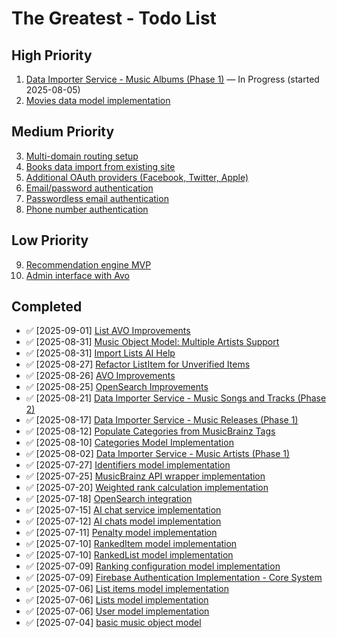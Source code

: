 # The Greatest - Todo List

## High Priority
1. [Data Importer Service - Music Albums (Phase 1)](todos/019-import-albums.md) — In Progress (started 2025-08-05)
2. [Movies data model implementation](todos/002-movies-object-model.md)

## Medium Priority
3. [Multi-domain routing setup](todos/001-multi-domain-routing.md)
4. [Books data import from existing site](todos/002-books-data-import.md)
5. [Additional OAuth providers (Facebook, Twitter, Apple)](todos/007-authentication.md)
6. [Email/password authentication](todos/007-authentication.md)
7. [Passwordless email authentication](todos/007-authentication.md)
8. [Phone number authentication](todos/007-authentication.md)

## Low Priority
9. [Recommendation engine MVP](todos/004-recommendation-engine.md)
10. [Admin interface with Avo](todos/007-admin-interface.md)

## Completed
- ✅ [2025-09-01] [List AVO Improvements](todos/028-list-avo-improvements.md)
- ✅ [2025-08-31] [Music Object Model: Multiple Artists Support](todos/028-music-multiple-artists.md)
- ✅ [2025-08-31] [Import Lists AI Help](todos/027-import-lists-ai-help.md)
- ✅ [2025-08-27] [Refactor ListItem for Unverified Items](todos/026-refactor-list-item.md)
- ✅ [2025-08-26] [AVO Improvements](todos/025-avo-improvements.md)
- ✅ [2025-08-25] [OpenSearch Improvements](todos/024-opensearch-improvements.md)
- ✅ [2025-08-21] [Data Importer Service - Music Songs and Tracks (Phase 2)](todos/023-import-songs-and-tracks.md)
- ✅ [2025-08-17] [Data Importer Service - Music Releases (Phase 1)](todos/022-import-releases.md)
- ✅ [2025-08-12] [Populate Categories from MusicBrainz Tags](todos/021-populate-categories-music.md)
- ✅ [2025-08-10] [Categories Model Implementation](todos/020-categories.md)
- ✅ [2025-08-02] [Data Importer Service - Music Artists (Phase 1)](todos/018-import-artists.md)
- ✅ [2025-07-27] [Identifiers model implementation](todos/017-identifiers.md)
- ✅ [2025-07-25] [MusicBrainz API wrapper implementation](todos/016-musicbrainz-api.md)
- ✅ [2025-07-20] [Weighted rank calculation implementation](todos/015-weighted-rank.md)
- ✅ [2025-07-18] [OpenSearch integration](todos/014-opensearch-integration.md)
- ✅ [2025-07-15] [AI chat service implementation](todos/013-ai-chat-service.md)
- ✅ [2025-07-12] [AI chats model implementation](todos/012-ai-chats-model.md)
- ✅ [2025-07-11] [Penalty model implementation](todos/011-penalty-model.md)
- ✅ [2025-07-10] [RankedItem model implementation](todos/010-ranked-item-model.md)
- ✅ [2025-07-10] [RankedList model implementation](todos/009-ranked-list-model.md)
- ✅ [2025-07-09] [Ranking configuration model implementation](todos/008-ranking-configuration-model.md)
- ✅ [2025-07-09] [Firebase Authentication Implementation - Core System](todos/007-authentication.md)
- ✅ [2025-07-06] [List items model implementation](todos/005-list-items-model.md)
- ✅ [2025-07-06] [Lists model implementation](todos/004-lists-model.md)
- ✅ [2025-07-06] [User model implementation](todos/006-user-model.md)
- ✅ [2025-07-04] [basic music object model](todos/001-music-object-model.md)
